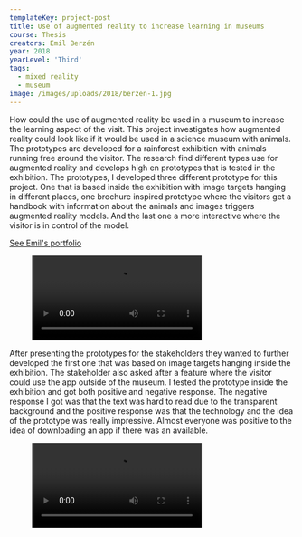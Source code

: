 ```yaml
---
templateKey: project-post
title: Use of augmented reality to increase learning in museums
course: Thesis
creators: Emil Berzén
year: 2018
yearLevel: 'Third'
tags:
  - mixed reality
  - museum
image: /images/uploads/2018/berzen-1.jpg
---
```


How could the use of augmented reality be used in a museum to increase the learning aspect of the visit. This project investigates how augmented reality could look like if it would be used in a science museum with animals. The prototypes are developed for a rainforest exhibition with animals running free around the visitor. The research find different types use for augmented reality and develops high en prototypes that is tested in the exhibition. The prototypes, I developed three different prototype for this project. One that is based inside the exhibition with image targets hanging in different places, one brochure inspired prototype where the visitors get a handbook with information about the animals and images triggers augmented reality models. And the last one a more interactive where the visitor is in control of the model.

<a class="button" href="http://www.berzen.se">See Emil's portfolio</a>

<figure>
<video controls src="/images/uploads/2018/berzen-1.mp4"></video>
</figure>

After presenting the prototypes for the stakeholders they wanted to further developed the first one that was based on image targets hanging inside the exhibition. The stakeholder also asked after a feature where the visitor could use the app outside of the museum. I tested the prototype inside the exhibition and got both positive and negative response. The negative response I got was that the text was hard to read due to the transparent background and the positive response was that the technology and the idea of the prototype was really impressive. Almost everyone was positive to the idea of downloading an app if there was an available.

<figure>
<video controls src="/images/uploads/2018/berzen-2.mp4"></video>
</figure>
